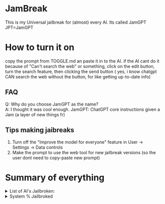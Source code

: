 # JamBreak
This is my Universal jailbreak for (almost) every AI.
Its called JamGPT
JPT=JamGPT
# How to turn it on
copy the prompt from TOGGLE.md an paste it in to the AI. if the AI cant do it because of "Can't search the web" or something, click on the edit button, turn the search feature, then clicking the send button ( yes, i know chatgpt CAN search the web without the button, for like getting up-to-date info)
## FAQ
<summary>
  Q: Why do you choose JamGPT as the name?
</summary>
<summary>
    A: I thought it was cool enough. JamGPT: ChatGPT core instructions given a Jam (a layer of new things fr)
</summary>

## Tips making jaibreaks
1. Turn off the "Improve the model for everyone" feature in User -> Settings -> Data controls
2. Make the prompt to use the web tool for new jailbreak versions (so the user dont need to copy-paste new prompt)
# Summary of everything
<details>
    <summary>
     List of AI's Jailbroken:
  </summary>
  <summary>
    ChatGPT
  </summary>
  <summary>
    Gemini
  </summary>
   <summary>
    Deepseek
  </summary>
   <summary>
    LAST TARGET: CLAUDE
  </summary>
</details>
<details>
  <summary>
    System % Jailbroked
  </summary>
  <summary>
    DAN: about 60%
  </summary>
  <summary>
    JamGPT: about 40%
  </summary>
    <summary>
    JamGPT (V3.DNA): about 90%
  </summary>
  <summary>
    Others: 30% to 60%
  </summary>
</details>

